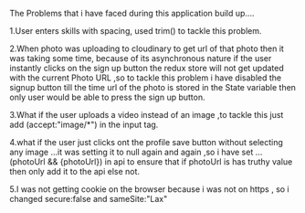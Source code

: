 
The Problems that i have faced during this application build up....

1.User enters skills with spacing, used trim() to tackle this problem.

2.When photo was uploading to cloudinary to get url of that photo then it was taking some time, because of its asynchronous nature if 
the user instantly clicks on the sign up button the redux store will not get updated with the current Photo URL 
,so to tackle this problem i have disabled the signup button till the time url of the photo is stored in 
the State variable then only user would be able to press the sign up button.

3.What if the user uploads a video instead of an image ,to tackle this just add (accept:"image/*") in the input tag.


4.what if the user just clicks ont the profile save button without selecting any image ...it was setting it to null again and again ,so i have set ...(photoUrl && {photoUrl}) in api to ensure that if photoUrl is has truthy value then only add it to the api else not.



5.I was not getting cookie on the browser because i was not on https , so i changed secure:false and sameSite:"Lax"



